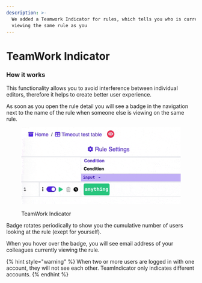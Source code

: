 ```yaml
---
description: >-
  We added a Teamwork Indicator for rules, which tells you who is currently
  viewing the same rule as you
---
```


# TeamWork Indicator

### How it works

This functionality allows you to avoid interference between individual editors, therefore it helps to create better user experience.

As soon as you open the rule detail you will see a badge in the navigation next to the name of the rule when someone else is viewing on the same rule.

<figure><img src="../.gitbook/assets/ezgif.com-optimize (1).gif" alt=""><figcaption><p>TeamWork Indicator</p></figcaption></figure>

Badge rotates periodically to show you the cumulative number of users looking at the rule (exept for yourself).

When you hover over the badge, you will see email address of your colleagues currently viewing the rule.

{% hint style="warning" %}
When two or more users are logged in with one account, they will not see each other. TeamIndicator only indicates different accounts.
{% endhint %}


